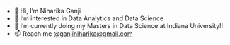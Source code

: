 - 👋 Hi, I’m Niharika Ganji
- 👀 I’m interested in Data Analytics and Data Science
- 🌱 I’m currently doing my Masters in Data Science at Indiana University!!
- 📫 Reach me @ganjiniharika@gmail.com

<!---
NiharikaGanji9/NiharikaGanji9 is a ✨ special ✨ repository because its `README.md` (this file) appears on your GitHub profile.
You can click the Preview link to take a look at your changes.
--->

